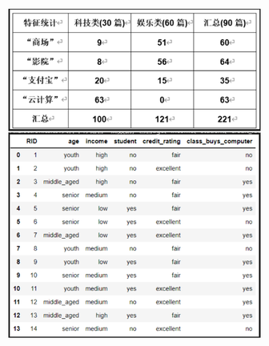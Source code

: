 ![(image.png)](https://github.com/Songhwa-Rossana/CC3007_ML/blob/main/lab05/image.PNG)
![image-2.png](https://github.com/Songhwa-Rossana/CC3007_ML/blob/main/lab05/image-2.PNG)

